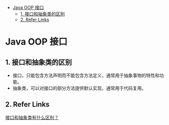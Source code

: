 - [Java OOP 接口](#java-oop-接口)
  - [1. 接口和抽象类的区别](#1-接口和抽象类的区别)
  - [2. Refer Links](#2-refer-links)

# Java OOP 接口

## 1. 接口和抽象类的区别

- 接口，只能包含方法声明而不能包含方法定义，通常用于抽象事物的特性和功能。
- 抽象类，可以对接口的部分方法提供默认实现，通常用于代码复用。

## 2. Refer Links

[接口和抽象类有什么区别？](https://www.zhihu.com/question/20149818)